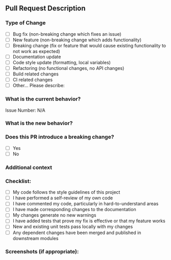 ## Pull Request Description

<!-- Please provide a clear and concise description of your changes -->

### Type of Change

<!-- Please check the one that applies to this PR using "x". -->

- [ ] Bug fix (non-breaking change which fixes an issue)
- [ ] New feature (non-breaking change which adds functionality)
- [ ] Breaking change (fix or feature that would cause existing functionality to not work as expected)
- [ ] Documentation update
- [ ] Code style update (formatting, local variables)
- [ ] Refactoring (no functional changes, no API changes)
- [ ] Build related changes
- [ ] CI related changes
- [ ] Other... Please describe:

### What is the current behavior?

<!-- Please describe the current behavior that you are modifying, or link to a relevant issue. -->

Issue Number: N/A

### What is the new behavior?

<!-- Please describe the behavior or changes that are being added by this PR. -->

### Does this PR introduce a breaking change?

- [ ] Yes
- [ ] No

<!-- If this PR contains a breaking change, please describe the impact and migration path for existing applications below. -->

### Additional context

<!-- Add any other context about the PR here. -->

### Checklist:

<!-- Please check the boxes that apply. -->

- [ ] My code follows the style guidelines of this project
- [ ] I have performed a self-review of my own code
- [ ] I have commented my code, particularly in hard-to-understand areas
- [ ] I have made corresponding changes to the documentation
- [ ] My changes generate no new warnings
- [ ] I have added tests that prove my fix is effective or that my feature works
- [ ] New and existing unit tests pass locally with my changes
- [ ] Any dependent changes have been merged and published in downstream modules

### Screenshots (if appropriate):

<!-- Add screenshots here if applicable -->